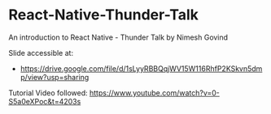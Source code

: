 # React-Native-Thunder-Talk
An introduction to React Native - Thunder Talk by Nimesh Govind

Slide accessible at:
* https://drive.google.com/file/d/1sLyyRBBQqjWV15W116RhfP2KSkvn5dmp/view?usp=sharing

Tutorial Video followed: 
https://www.youtube.com/watch?v=0-S5a0eXPoc&t=4203s
